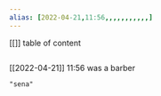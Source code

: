 ```yaml
---
alias: [2022-04-21,11:56,,,,,,,,,,,]
---
```

[[]]
table of content
```toc
```

[[2022-04-21]] 11:56
was a barber
```query
"sena"
```